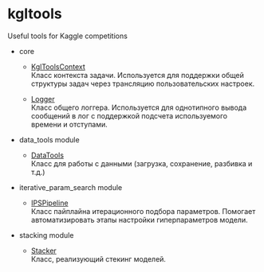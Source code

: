 # kgltools
Useful tools for Kaggle competitions

* core

	- [KglToolsContext](./kgltools/context.py)<br>
  	Класс контекста задачи. Используется для поддержки общей структуры задач через трансляцию пользовательских настроек.<br>

	- [Logger](./kgltools/logger.py)<br>
  	Класс общего логгера. Используется для однотипного вывода сообщений в лог с поддержкой подсчета используемого времени и отступами.<br>

* data_tools module

	- [DataTools](./data_tools/_data_tools.py)<br>
	Класс для работы с данными (загрузка, сохранение, разбивка и т.д.)<br>

* iterative_param_search module

	- [IPSPipeline](./iterative_param_search/_pipeline.py)<br>
	Класс пайплайна итерационного подбора параметров. Помогает автоматизировать этапы настройки гиперпараметров модели.<br>

* stacking module

	- [Stacker](./stacking/_stacker.py)<br>
	Класс, реализующий стекинг моделей.<br>
